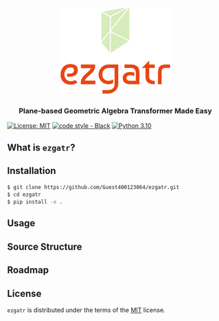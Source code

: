 <html>
    <h1 align="center">
      <img src="./docs/images/ezgatr_logo.png" width="256"/>
    </h1>
    <h3 align="center">
      Plane-based Geometric Algebra Transformer Made Easy
    </h3>
</html>

[![License: MIT](https://img.shields.io/badge/License-MIT-yellow.svg)](https://opensource.org/licenses/MIT)
[![code style - Black](https://img.shields.io/badge/code%20style-black-000000.svg)](https://github.com/psf/black)
[![Python 3.10](https://img.shields.io/badge/python-%203.10%20|%203.11%20|%203.12-blue.svg)](https://www.python.org/downloads/release/python-3100/)

## What is `ezgatr`?


## Installation

```bash
$ git clone https://github.com/Guest400123064/ezgatr.git
$ cd ezgatr
$ pip install -e .
```

## Usage

## Source Structure

## Roadmap

## License

`ezgatr` is distributed under the terms of the [MIT](https://opensource.org/licenses/MIT) license.
